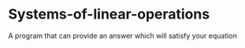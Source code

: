 # Systems-of-linear-operations
A program that can provide an answer which will satisfy your equation
